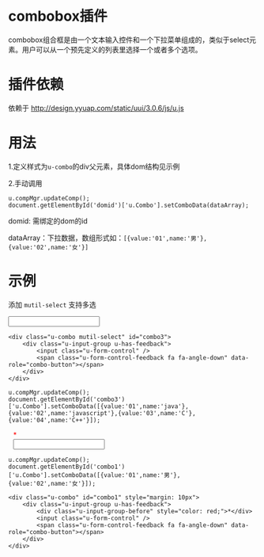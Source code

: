 # combobox插件

combobox组合框是由一个文本输入控件和一个下拉菜单组成的，类似于select元素。用户可以从一个预先定义的列表里选择一个或者多个选项。

# 插件依赖

依赖于 http://design.yyuap.com/static/uui/3.0.6/js/u.js


# 用法

1.定义样式为`u-combo`的div父元素，具体dom结构见示例

2.手动调用

```
u.compMgr.updateComp();
document.getElementById('domid')['u.Combo'].setComboData(dataArray);

```
domid: 需绑定的dom的id

dataArray：下拉数据，数组形式如：`[{value:'01',name:'男'},{value:'02',name:'女'}]`


# 示例


添加 `mutil-select` 支持多选
<div class="example-content"><div class="u-combo mutil-select" id="combo3">
    <div class="u-input-group u-has-feedback">
        <input class="u-form-control" />
        <span class="u-form-control-feedback fa fa-angle-down" data-role="combo-button"></span>
    </div>
</div>
</div>
<div class="example-content"><script>u.compMgr.updateComp();
document.getElementById('combo3')['u.Combo'].setComboData([{value:'01',name:'java'},{value:'02',name:'javascript'},{value:'03',name:'C'},{value:'04',name:'C++'}]);
</script></div>
<div class="examples-code"><pre><code>&lt;div class="u-combo mutil-select" id="combo3">
    &lt;div class="u-input-group u-has-feedback">
        &lt;input class="u-form-control" />
        &lt;span class="u-form-control-feedback fa fa-angle-down" data-role="combo-button">&lt;/span>
    &lt;/div>
&lt;/div></code></pre>
</div>
<div class="examples-code"><pre><code>u.compMgr.updateComp();
document.getElementById('combo3')['u.Combo'].setComboData([{value:'01',name:'java'},{value:'02',name:'javascript'},{value:'03',name:'C'},{value:'04',name:'C++'}]);</code></pre>
</div>


<div class="example-content"><script>u.compMgr.updateComp();
document.getElementById('combo1')['u.Combo'].setComboData([{value:'01',name:'男'},{value:'02',name:'女'}]);
</script></div>
<div class="example-content"><div class="u-combo" id="combo1" style="margin: 10px">
    <div class="u-input-group u-has-feedback">
        <div class="u-input-group-before" style="color: red;">*</div>
        <input class="u-form-control" />
        <span class="u-form-control-feedback fa fa-angle-down" data-role="combo-button"></span>
    </div>
</div>
</div>
<div class="examples-code"><pre><code>u.compMgr.updateComp();
document.getElementById('combo1')['u.Combo'].setComboData([{value:'01',name:'男'},{value:'02',name:'女'}]);</code></pre>
</div>
<div class="examples-code"><pre><code>&lt;div class="u-combo" id="combo1" style="margin: 10px">
    &lt;div class="u-input-group u-has-feedback">
        &lt;div class="u-input-group-before" style="color: red;">*&lt;/div>
        &lt;input class="u-form-control" />
        &lt;span class="u-form-control-feedback fa fa-angle-down" data-role="combo-button">&lt;/span>
    &lt;/div>
&lt;/div></code></pre>
</div>






